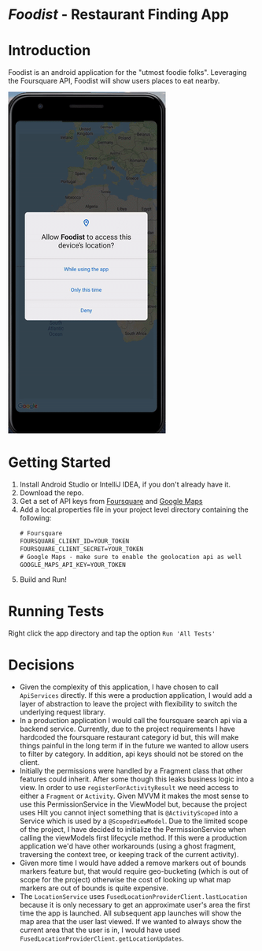 # _Foodist_ - Restaurant Finding App

# Introduction

Foodist is an android application for the "utmost foodie folks". Leveraging the Foursquare API, Foodist will show users
places to eat nearby.

![](foodist-app-demo.gif)

# Getting Started

1. Install Android Studio or IntelliJ IDEA, if you don't already have it.
2. Download the repo.
3. Get a set of API keys from [Foursquare](https://foursquare.com/developers/apps) and
   [Google Maps](https://developers.google.com/maps/documentation/places/android-sdk/get-api-key)
4. Add a local.properties file in your project level directory containing the following:
    ```
    # Foursquare
    FOURSQUARE_CLIENT_ID=YOUR_TOKEN
    FOURSQUARE_CLIENT_SECRET=YOUR_TOKEN
    # Google Maps - make sure to enable the geolocation api as well 
    GOOGLE_MAPS_API_KEY=YOUR_TOKEN
    ```
5. Build and Run!

# Running Tests
 Right click the app directory and tap the option `Run 'All Tests'`

# Decisions

* Given the complexity of this application, I have chosen to call `ApiServices` directly. If this were a production
  application, I would add a layer of abstraction to leave the project with flexibility to switch the underlying request
  library.
* In a production application I would call the foursquare search api via a backend service. Currently, due to the project
  requirements I have hardcoded the foursquare restaurant category id but, this will make things painful in the long
  term if in the future we wanted to allow users to filter by category. In addition, api keys should not be stored on 
  the client.
* Initially the permissions were handled by a Fragment class that other features could inherit. After some though this
  leaks business logic into a view. In order to use `registerForActivityResult` we need access to either a `Fragment`
  or `Activity`. Given MVVM it makes the most sense to use this PermissionService in the ViewModel but, because the
  project uses Hilt you cannot inject something that is `@ActivityScoped` into a Service which is used by
  a `@ScopedViewModel`. Due to the limited scope of the project, I have decided to initialize the PermissionService when
  calling the viewModels first lifecycle method. If this were a production application we'd have other workarounds
  (using a ghost fragment, traversing the context tree, or keeping track of the current activity).
* Given more time I would have added a remove markers out of bounds markers feature but, that would require
  geo-bucketing (which is out of scope for the project) otherwise the cost of looking up what map markers are out of 
  bounds is quite expensive.
* The `LocationService` uses `FusedLocationProviderClient.lastLocation` because it is only necessary to get an approximate
  user's area the first time the app is launched. All subsequent app launches will show the map area that the
  user last viewed. If we wanted to always show the current area that the user is in, I would have used 
  `FusedLocationProviderClient.getLocationUpdates`.  
